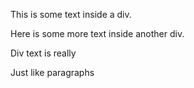 This is some text inside a div.

Here is some more text inside another div.

Div text is really

Just like paragraphs

